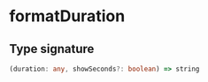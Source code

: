 # formatDuration

## Type signature

```typescript
(duration: any, showSeconds?: boolean) => string
```
